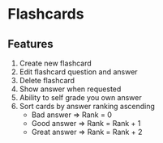 # Flashcards

## Features

1. Create new flashcard
2. Edit flashcard question and answer
3. Delete flashcard
4. Show answer when requested
5. Ability to self grade you own answer
6. Sort cards by answer ranking ascending
    - Bad answer => Rank = 0
    - Good answer => Rank = Rank + 1
    - Great answer => Rank = Rank + 2

